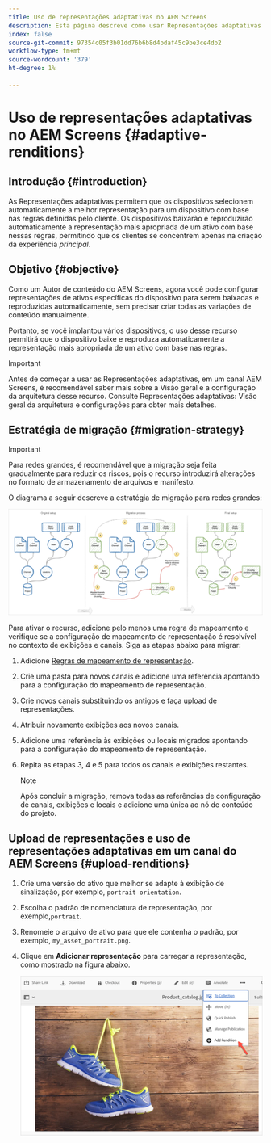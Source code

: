 ```yaml
---
title: Uso de representações adaptativas no AEM Screens
description: Esta página descreve como usar Representações adaptativas no AEM Screens.
index: false
source-git-commit: 97354c05f3b01dd76b6b8d4bdaf45c9be3ce4db2
workflow-type: tm+mt
source-wordcount: '379'
ht-degree: 1%

---
```


# Uso de representações adaptativas no AEM Screens {#adaptive-renditions}

## Introdução {#introduction}

As Representações adaptativas permitem que os dispositivos selecionem automaticamente a melhor representação para um dispositivo com base nas regras definidas pelo cliente. Os dispositivos baixarão e reproduzirão automaticamente a representação mais apropriada de um ativo com base nessas regras, permitindo que os clientes se concentrem apenas na criação da experiência *principal*.

## Objetivo {#objective}

Como um Autor de conteúdo do AEM Screens, agora você pode configurar representações de ativos específicas do dispositivo para serem baixadas e reproduzidas automaticamente, sem precisar criar todas as variações de conteúdo manualmente.

Portanto, se você implantou vários dispositivos, o uso desse recurso permitirá que o dispositivo baixe e reproduza automaticamente a representação mais apropriada de um ativo com base nas regras.

>[!IMPORTANT]
>Antes de começar a usar as Representações adaptativas, em um canal AEM Screens, é recomendável saber mais sobre a Visão geral e a configuração da arquitetura desse recurso. Consulte Representações adaptativas: Visão geral da arquitetura e configurações para obter mais detalhes.

## Estratégia de migração {#migration-strategy}

>[!IMPORTANT]
>Para redes grandes, é recomendável que a migração seja feita gradualmente para reduzir os riscos, pois o recurso introduzirá alterações no formato de armazenamento de arquivos e manifesto.

O diagrama a seguir descreve a estratégia de migração para redes grandes:

![imagem](/help/user-guide/assets/adaptive-renditions/migration-strategy1.png)

Para ativar o recurso, adicione pelo menos uma regra de mapeamento e verifique se a configuração de mapeamento de representação é resolvível no contexto de exibições e canais. Siga as etapas abaixo para migrar:

1. Adicione [Regras de mapeamento de representação](/help/user-guide/adaptive-renditions.md).
1. Crie uma pasta para novos canais e adicione uma referência apontando para a configuração do mapeamento de representação.
1. Crie novos canais substituindo os antigos e faça upload de representações.
1. Atribuir novamente exibições aos novos canais.
1. Adicione uma referência às exibições ou locais migrados apontando para a configuração do mapeamento de representação.
1. Repita as etapas 3, 4 e 5 para todos os canais e exibições restantes.

   >[!NOTE]
   >Após concluir a migração, remova todas as referências de configuração de canais, exibições e locais e adicione uma única ao nó de conteúdo do projeto.


## Upload de representações e uso de representações adaptativas em um canal do AEM Screens {#upload-renditions}

1. Crie uma versão do ativo que melhor se adapte à exibição de sinalização, por exemplo, `portrait orientation`.

1. Escolha o padrão de nomenclatura de representação, por exemplo,`portrait`.

1. Renomeie o arquivo de ativo para que ele contenha o padrão, por exemplo, `my_asset_portrait.png`.

1. Clique em **Adicionar representação** para carregar a representação, como mostrado na figura abaixo.

   ![imagem](/help/user-guide/assets/adaptive-renditions/add-rendition.png)